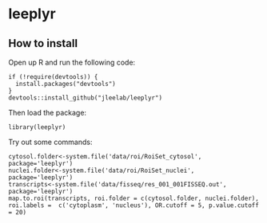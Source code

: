 # leeplyr

## How to install

Open up R and run the following code:
```
if (!require(devtools)) {
  install.packages("devtools")
}
devtools::install_github("jleelab/leeplyr")
```

Then load the package:
```
library(leeplyr)
```
Try out some commands:
```
cytosol.folder<-system.file('data/roi/RoiSet_cytosol', package='leeplyr')
nuclei.folder<-system.file('data/roi/RoiSet_nuclei', package='leeplyr')
transcripts<-system.file('data/fisseq/res_001_001FISSEQ.out', package='leeplyr')
map.to.roi(transcripts, roi.folder = c(cytosol.folder, nuclei.folder), roi.labels =  c('cytoplasm', 'nucleus'), OR.cutoff = 5, p.value.cutoff = 20)
```